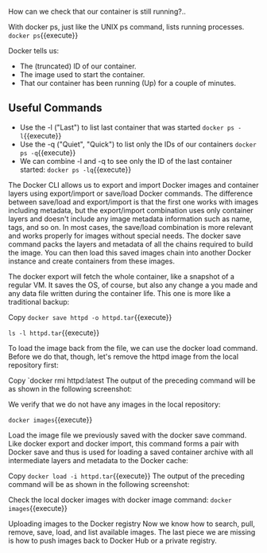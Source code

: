 How can we check that our container is still running?..

With docker ps, just like the UNIX ps command, lists running processes.
`docker ps`{{execute}}

Docker tells us:
- The (truncated) ID of our container.
- The image used to start the container.
- That our container has been running (Up) for a couple of minutes.


## Useful Commands
- Use the -l ("Last") to list last container that was started `docker ps -l`{{execute}}
- Use the -q ("Quiet", "Quick") to list only the IDs of our containers `docker ps -q`{{execute}}
- We can combine -l and -q to see only the ID of the last container started: `docker ps -lq`{{execute}}




The Docker CLI allows us to export and import Docker images and container layers using export/import or save/load Docker commands. The difference between save/load and export/import is that the first one works with images including metadata, but the export/import combination uses only container layers and doesn't include any image metadata information such as name, tags, and so on. In most cases, the save/load combination is more relevant and works properly for images without special needs. The docker save command packs the layers and metadata of all the chains required to build the image. You can then load this saved images chain into another Docker instance and create containers from these images.

The docker export will fetch the whole container, like a snapshot of a regular VM. It saves the OS, of course, but also any change a you made and any data file written during the container life. This one is more like a traditional backup:

Copy
`docker save httpd -o httpd.tar`{{execute}}

`ls -l httpd.tar`{{execute}}

To load the image back from the file, we can use the docker load command. Before we do that, though, let's remove the httpd image from the local repository first:

Copy
`docker rmi httpd:latest
The output of the preceding command will be as shown in the following screenshot:


We verify that we do not have any images in the local repository:

 `docker images`{{execute}}

Load the image file we previously saved with the docker save command. Like docker export and docker import, this command forms a pair with Docker save and thus is used for loading a saved container archive with all intermediate layers and metadata to the Docker cache:

Copy
`docker load -i httpd.tar`{{execute}}
The output of the preceding command will be as shown in the following screenshot:


Check the local docker images with docker image command:
`docker images`{{execute}}


Uploading images to the Docker registry
Now we know how to search, pull, remove, save, load, and list available images. The last piece we are missing is how to push images back to Docker Hub or a private registry.